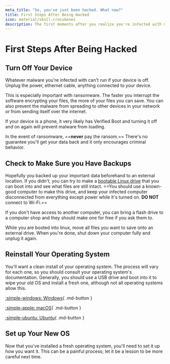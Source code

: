 ```yaml
---
meta_title: "So, you've just been hacked. What now?"
title: First Steps After Being Hacked
icon: material/skull-crossbones
description: The first moments after you realize you're infected with malware can be critical. Here's what you need to do.
---
```


# First Steps After Being Hacked

## Turn Off Your Device

Whatever malware you're infected with can't run if your device is off. Unplug the power, ethernet cable, anything connected to your device.

This is especially important with ransomware. The faster you interrupt the software encrypting your files, the more of your files you can save. You can also prevent the malware from spreading to other devices in your network or from sending itself over the internet.

If your device is a phone, it very likely has Verified Boot and turning it off and on again will prevent malware from loading.

In the event of ransomware, ==**never** pay the ransom.== There's no guarantee you'll get your data back and it only encourages criminal behavior.

## Check to Make Sure you Have Backups

Hopefully you backed up your important data beforehand to an external location. If you didn't, you can try to make a [bootable Linux drive](https://ubuntu.com/tutorials/create-a-usb-stick-on-windows#1-overview) that you can boot into and see what files are still intact. ==You should use a known-good computer to make this drive, and keep your infected computer disconnected from everything except power while it's turned on. **DO NOT** connect to Wi-Fi.==

If you don't have access to another computer, you can bring a flash drive to a computer shop and they should make one for free if you ask them to.

While you are booted into linux, move all files you want to save onto an external drive. When you're done, shut down your computer fully and unplug it again.

## Reinstall Your Operating System

You'll want a clean install of your operating system. The process will vary for each one, so you should consult your operating system's documentation. Generally, you should use a USB drive and boot into it to wipe your old OS and install a fresh one, although not all operating systems allow this.

[:simple-windows: Windows](https://support.microsoft.com/en-us/windows/create-installation-media-for-windows-99a58364-8c02-206f-aa6f-40c3b507420d){ .md-button }

[:simple-apple: macOS](https://support.apple.com/guide/mac-help/erase-and-reinstall-macos-mh27903/){ .md-button }

[:simple-ubuntu: Ubuntu](https://ubuntu.com/tutorials/create-a-usb-stick-on-windows#1-overview){ .md-button }

## Set up Your New OS

Now that you've installed a fresh operating system, you'll need to set it up how you want it. This can be a painful process; let it be a lesson to be more careful next time.